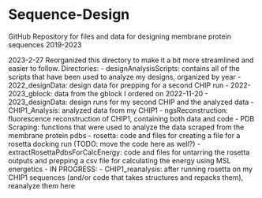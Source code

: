 # Sequence-Design
GitHub Repository for files and data for designing membrane protein sequences 2019-2023

2023-2-27
Reorganized this directory to make it a bit more streamlined and easier to follow. 
Directories:
    - designAnalysisScripts: contains all of the scripts that have been used to analyze my designs, organized by year
    - 2022_designData: design data for prepping for a second CHIP run
    - 2022-2023_gblock: data from the gblock I ordered on 2022-11-20
    - 2023_designData: design runs for my second CHIP and the analyzed data
    - CHIP1_Analysis: analyzed data from my CHIP1
    - ngsReconstruction: fluorescence reconstruction of CHIP1, containing both data and code
    - PDB Scraping: functions that were used to analyze the data scraped from the membrane protein pdbs
    - rosetta: code and files for creating a file for a rosetta docking run (TODO: move the code here as well?)
    - extractRosettaPdbsForCalcEnergy: code and files for untarring the rosetta outputs and prepping a csv file for calculating
      the energy using MSL energetics
    - IN PROGRESS:
        - CHIP1_reanalysis: after running rosetta on my CHIP1 sequences (and/or code that takes structures and repacks them), reanalyze them here

